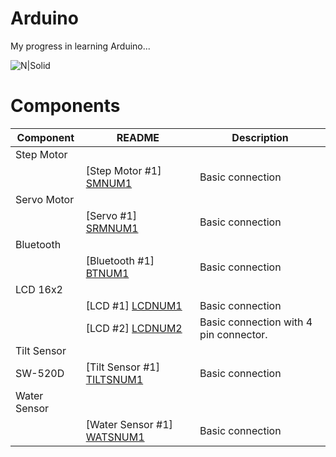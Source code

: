 # Arduino
My progress in learning Arduino...

![N|Solid](https://upload.wikimedia.org/wikipedia/commons/thumb/3/38/Arduino_Uno_-_R3.jpg/220px-Arduino_Uno_-_R3.jpg)

# Components
| Component | README | Description |
| ------ | ------ | ------ |
| Step Motor |
|  | [Step Motor #1] [SMNUM1] | Basic connection
| Servo Motor |
|  | [Servo #1] [SRMNUM1] | Basic connection
| Bluetooth |
|  | [Bluetooth #1] [BTNUM1] | Basic connection
| LCD 16x2 |
|  | [LCD #1] [LCDNUM1] | Basic connection
|  | [LCD #2] [LCDNUM2] | Basic connection with 4 pin connector.
| Tilt Sensor |
| SW-520D | [Tilt Sensor #1] [TILTSNUM1] | Basic connection
| Water Sensor |
|  | [Water Sensor #1] [WATSNUM1] | Basic connection

   [SMNUM1]: <https://github.com/NetPumi2/Arduino/blob/master/Basic/StepMotor/StepMotorBasicConnection/README.md>

   [BTNUM1]: <https://github.com/NetPumi2/Arduino/blob/master/Basic/Bluetooth/BluetoothBasicConnection/README.md>

   [SRMNUM1]: <https://github.com/NetPumi2/Arduino/blob/master/Basic/ServoMotor/ServoMotorBasicConnection/README.md>

   [LCDNUM1]: <https://github.com/NetPumi2/Arduino/blob/master/Basic/LCD16x2/LCD16x2BasicConnection1/README.md>

   [LCDNUM2]: <https://github.com/NetPumi2/Arduino/blob/master/Basic/LCD16x2/LCD16x2-4PinBasicConnection2/README.md>

   [TILTSNUM1]: <https://github.com/NetPumi2/Arduino/blob/master/Basic/TiltSensor/SW-520D/TiltSensorSW-520DBasicConnection/README.md>

   [WATSNUM1]:
   <https://github.com/NetPumi2/Arduino/blob/master/Basic/WaterSensor/WaterSensorBasicConnection/README.md>
